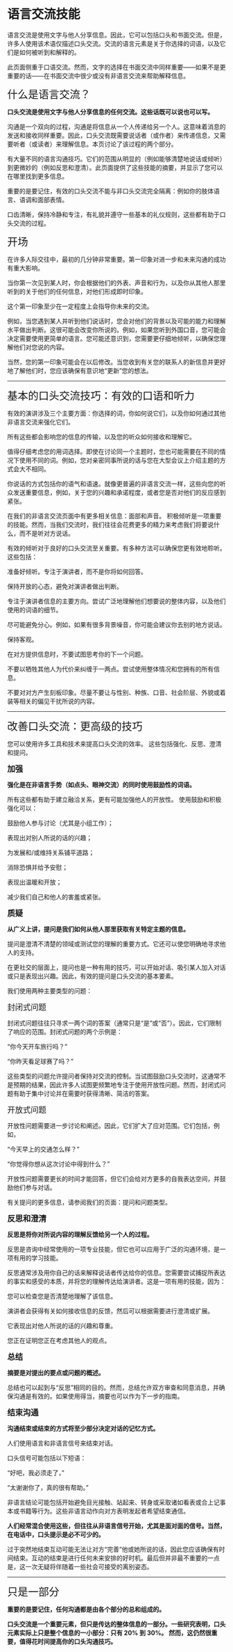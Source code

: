 # 语言交流技能

语言交流是使用文字与他人分享信息。因此，它可以包括口头和书面交流。但是，许多人使用该术语仅描述口头交流。交流的语言元素是关于你选择的词语，以及它们是如何被听到和解释的。

此页面侧重于口语交流。然而，文字的选择在书面交流中同样重要——如果不是更重要的话——在书面交流中很少或没有非语言交流来帮助解释信息。

<font size=5>什么是语言交流？</font>

**口头交流是使用文字与他人分享信息的任何交流。这些话既可以说也可以写。**

沟通是一个双向的过程，沟通是将信息从一个人传递给另一个人。这意味着消息的发送和接收同样重要。因此，口头交流既需要说话者（或作者）来传递信息，又需要听者（或读者）来理解信息。本页讨论了该过程的两个部分。

有大量不同的语言沟通技巧。它们的范围从明显的（例如能够清楚地说话或倾听）到更微妙的（例如反思和澄清）。此页面提供了这些技能的摘要，并显示了您可以在哪里找到更多信息。

重要的是要记住，有效的口头交流不能与非口头交流完全隔离：例如你的肢体语言、语调和面部表情。

口齿清晰，保持冷静和专注，有礼貌并遵守一些基本的礼仪规则，这些都有助于口头交流的过程。

<font size=5>开场</font>

在许多人际交往中，最初的几分钟非常重要。第一印象对进一步和未来沟通的成功有重大影响。

当你第一次见到某人时，你会根据他们的外表、声音和行为，以及你从其他人那里听到的关于他们的任何信息，对他们形成即时印象。

这个第一印象至少在一定程度上会指导你未来的交流。

例如，当您遇到某人并听到他们说话时，您会对他们的背景以及可能的能力和理解水平做出判断。这很可能会改变你所说的。例如，如果您听到外国口音，您可能会决定需要使用更简单的语言。您可能还意识到，您需要更仔细地倾听，以确保您理解他们对您说的内容。

当然，您的第一印象可能会在以后修改。当您收到有关您的联系人的新信息并更好地了解他们时，您应该确保有意识地“更新”您的想法。

---

<font size=5>基本的口头交流技巧：有效的口语和听力</font>

有效的演讲涉及三个主要方面：你选择的词，你如何说它们，以及你如何通过其他非语言交流来强化它们。

所有这些都会影响您的信息的传输，以及您的听众如何接收和理解它。

值得仔细考虑您的用词选择。即使在讨论同一个主题时，您也可能需要在不同的情况下使用不同的词。例如，您对亲密同事所说的话与您在大型会议上介绍主题的方式会大不相同。

你说话的方式包括你的语气和语速。就像更普遍的非语言交流一样，这些向您的听众发送重要信息，例如，关于您的兴趣和承诺程度，或者您是否对他们的反应感到紧张。

在我们的非语言交流页面中有更多相关信息：面部和声音。
积极倾听是一项重要的技能。然而，当我们交流时，我们往往会花费更多的精力来考虑我们将要说什么，而不是听对方说话。

有效的倾听对于良好的口头交流至关重要。有多种方法可以确保您更有效地聆听。这些包括：

准备好倾听。专注于演讲者，而不是你将如何回答。

保持开放的心态，避免对演讲者做出判断。

专注于演讲者信息的主要方向。尝试广泛地理解他们想要说的整体内容，以及他们使用的词语的细节。

尽可能避免分心。例如，如果有很多背景噪音，你可能会建议你去别的地方说话。

保持客观。

在对方提供信息时，不要试图思考你的下一个问题。

不要以牺牲其他人为代价来纠缠于一两点。尝试使用整体情况和您拥有的所有信息。

不要对对方产生刻板印象。尽量不要让与性别、种族、口音、社会阶层、外貌或着装等相关的偏见干扰所说的内容。

---

<font size=5>改善口头交流：更高级的技巧</font>

您可以使用许多工具和技术来提高口头交流的效率。 这些包括强化、反思、澄清和提问。

**<font size=4>加强</font>**

**强化是在非语言手势（如点头、眼神交流）的同时使用鼓励性的词语。**

所有这些都有助于建立融洽关系，更有可能加强他人的开放性。 使用鼓励和积极强化可以：

鼓励他人参与讨论（尤其是小组工作）；

表现出对别人所说的话的兴趣；

为发展和/或维持关系铺平道路；

消除恐惧并给予安慰；

表现出温暖和开放； 

减少我们自己和他人的害羞或紧张。

**<font size=4>质疑</font>**

**从广义上讲，提问是我们如何从他人那里获取有关特定主题的信息。**

提问是澄清不清楚的领域或测试您的理解的重要方式。它还可以使您明确地寻求他人的支持。

在更社交的层面上，提问也是一种有用的技巧，可以开始对话、吸引某人加入对话或只是表现出兴趣。因此，有效的提问是口头交流的基本要素。

我们使用两种主要类型的问题：

<font size=4>封闭式问题</font>

封闭式问题往往只寻求一两个词的答案（通常只是“是”或“否”）。因此，它们限制了响应的范围。封闭式问题的两个示例是：

“你今天开车旅行吗？”

“你昨天看足球赛了吗？”

这些类型的问题允许提问者保持对交流的控制。当试图鼓励口头交流时，这通常不是预期的结果，因此许多人试图更频繁地专注于使用开放性问题。然而，封闭式问题有助于集中讨论并在需要时获得清晰、简洁的答案。

<font size=4>开放式问题</font>

开放性问题需要进一步讨论和阐述。因此，它们扩大了应对范围。它们包括，例如，

“今天早上的交通怎么样？”

“你觉得你想从这次讨论中得到什么？”

开放性问题需要更长的时间才能回答，但它们会给对方更多的自我表达空间，并鼓励他们参与对话。

有关提问的更多信息，请参阅我们的页面：提问和问题类型。

**<font size=4>反思和澄清</font>**

**反思是将你对所说内容的理解反馈给另一个人的过程。**

反思是咨询中经常使用的一项专业技能，但它也可以应用于广泛的沟通环境，是一项有用的学习技能。

反思通常涉及用你自己的话来解释说话者传达给你的信息。您需要尝试捕捉所表达的事实和感受的本质，并将您的理解传达给演讲者。这是一项有用的技能，因为：

您可以检查您是否清楚地理解了该信息。

演讲者会获得有关如何接收信息的反馈，然后可以根据需要进行澄清或扩展。

它表现出对他人所说的话的兴趣和尊重。

您正在证明您正在考虑其他人的观点。

**<font size=4>总结</font>**

**摘要是对提出的要点或问题的概述。**

总结也可以起到与“反思”相同的目的。然而，总结允许双方审查和同意消息，并确保沟通是有效的。如果使用得当，摘要也可以作为下一步的指南。

**<font size=4>结束沟通</font>**

**沟通结束或结束的方式将至少部分决定对话的记忆方式。**

人们使用语言和非语言信号来结束对话。

口头信号可能包括以下短语：

“好吧，我必须走了，”

“太谢谢你了，真的很有帮助。”

非语言结论可能包括开始避免目光接触、站起来、转身或采取诸如看表或合上记事本或书籍等行为。这些非语言动作向对方表明发起者希望结束通信。

**人们经常混合使用这些，但往往从非语言信号开始，尤其是面对面的信号。当然，在电话中，口头提示是必不可少的。**

过于突然地结束互动可能无法让对方“完善”他或她所说的话，因此您应该确保有时间结束。互动的结束是进行任何未来安排的好时机。最后但并非最不重要的一点是，这一次无疑将伴随着一些社会可接受的离别姿态。

_____

<font size =5>只是一部分</font>

**重要的是要记住，任何沟通都是由各个部分的总和组成的。**

**口头交流是一个重要元素，但只是传达的整体信息的一部分。一些研究表明，口头元素实际上只是整个信息的一小部分：只有 20% 到 30%。 然而，这仍然很重要，值得花时间提高你的口头沟通技巧。**